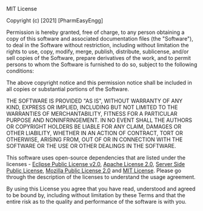 MIT License
 
Copyright (c) [2021] [PharmEasyEngg] 
 
Permission is hereby granted, free of charge, to any person obtaining a copy of this software and associated documentation files (the "Software"), to deal in the Software without restriction, including without limitation the rights to use, copy, modify, merge, publish, distribute, sublicense, and/or sell copies of the Software, prepare derivatives of the work, and to permit persons to whom the Software is furnished to do so, subject to the following conditions:
 
The above copyright notice and this permission notice shall be included in all copies or substantial portions of the Software.
 
THE SOFTWARE IS PROVIDED "AS IS", WITHOUT WARRANTY OF ANY KIND, EXPRESS OR IMPLIED, INCLUDING BUT NOT LIMITED TO THE WARRANTIES OF MERCHANTABILITY, FITNESS FOR A PARTICULAR PURPOSE AND NONINFRINGEMENT. IN NO EVENT SHALL THE AUTHORS OR COPYRIGHT HOLDERS BE LIABLE FOR ANY CLAIM, DAMAGES OR OTHER LIABILITY, WHETHER IN AN ACTION OF CONTRACT, TORT OR OTHERWISE, ARISING FROM, OUT OF OR IN CONNECTION WITH THE SOFTWARE OR THE USE OR OTHER DEALINGS IN THE SOFTWARE.

This software uses open-source dependencies that are listed under the licenses - [Eclipse Public License v2.0](https://www.eclipse.org/legal/epl-2.0/), [Apache License 2.0](https://www.apache.org/licenses/LICENSE-2.0.html), [Server Side Public License](https://www.mongodb.com/licensing/server-side-public-license), [Mozilla Public License 2.0](https://www.mozilla.org/en-US/MPL/2.0/) and [MIT License](https://opensource.org/licenses/MIT). Please go through the description of the licenses to understand the usage agreement.

By using this License you agree that you have read, understood and agreed to be bound by, including without limitation by these Terms and that the entire risk as to the quality and performance of the software is with you.
